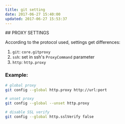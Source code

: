 ```yaml
---
title: git setting
date: 2017-06-27 15:40:00
updated: 2017-06-27 15:53:37
---
```

<!--markdown-->## PROXY SETTINGS
  According to the protocol used, settings get differences: 

  1. `git`: `core.gitproxy` 
  2. `ssh`: set in ssh's `ProxyCommand` parameter
  3. `http`: `http.proxy`
  
### Example:
  
  ````bash
  # global proxy
  git config --global http.proxy http://url:port

  # unset proxy
  git config --global --unset http.proxy

  # disable SSL verify
  git config --global http.sslVerify false
  ````